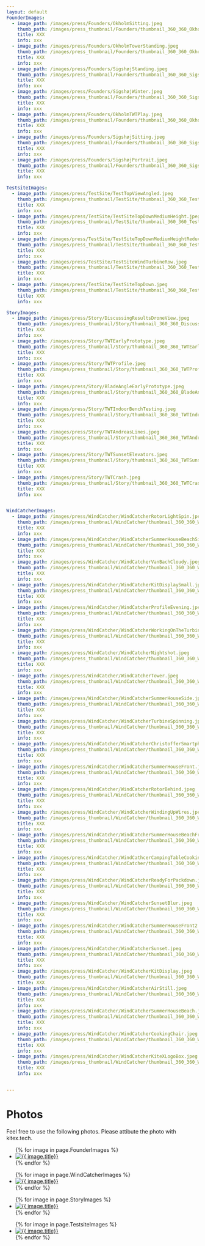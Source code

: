 ```yaml
---
layout: default
FounderImages:
  - image_path: /images/press/Founders/OkholmSitting.jpeg
    thumb_path: /images/press_thumbnail/Founders/thumbnail_360_360_OkholmSitting.jpeg
    title: XXX
    info: xxx
  - image_path: /images/press/Founders/OkholmTowerStanding.jpeg
    thumb_path: /images/press_thumbnail/Founders/thumbnail_360_360_OkholmTowerStanding.jpeg
    title: XXX
    info: xxx
  - image_path: /images/press/Founders/SigshøjStanding.jpeg
    thumb_path: /images/press_thumbnail/Founders/thumbnail_360_360_SigshøjStanding.jpeg
    title: XXX
    info: xxx
  - image_path: /images/press/Founders/SigshøjWinter.jpeg
    thumb_path: /images/press_thumbnail/Founders/thumbnail_360_360_SigshøjWinter.jpeg
    title: XXX
    info: xxx
  - image_path: /images/press/Founders/OkholmTWTPlay.jpeg
    thumb_path: /images/press_thumbnail/Founders/thumbnail_360_360_OkholmTWTPlay.jpeg
    title: XXX
    info: xxx
  - image_path: /images/press/Founders/SigshøjSitting.jpeg
    thumb_path: /images/press_thumbnail/Founders/thumbnail_360_360_SigshøjSitting.jpeg
    title: XXX
    info: xxx
  - image_path: /images/press/Founders/SigshøjPortrait.jpeg
    thumb_path: /images/press_thumbnail/Founders/thumbnail_360_360_SigshøjPortrait.jpeg
    title: XXX
    info: xxx

TestsiteImages:
  - image_path: /images/press/TestSite/TestTopViewAngled.jpeg
    thumb_path: /images/press_thumbnail/TestSite/thumbnail_360_360_TestTopViewAngled.jpeg
    title: XXX
    info: xxx
  - image_path: /images/press/TestSite/TestSiteTopDownMediumHeight.jpeg
    thumb_path: /images/press_thumbnail/TestSite/thumbnail_360_360_TestSiteTopDownMediumHeight.jpeg
    title: XXX
    info: xxx
  - image_path: /images/press/TestSite/TestSiteTopDownMediumHeightReducedQuality.jpeg
    thumb_path: /images/press_thumbnail/TestSite/thumbnail_360_360_TestSiteTopDownMediumHeightReducedQuality.jpeg
    title: XXX
    info: xxx
  - image_path: /images/press/TestSite/TestSiteWindTurbineRow.jpeg
    thumb_path: /images/press_thumbnail/TestSite/thumbnail_360_360_TestSiteWindTurbineRow.jpeg
    title: XXX
    info: xxx
  - image_path: /images/press/TestSite/TestSiteTopDown.jpeg
    thumb_path: /images/press_thumbnail/TestSite/thumbnail_360_360_TestSiteTopDown.jpeg
    title: XXX
    info: xxx

StoryImages:
  - image_path: /images/press/Story/DiscussingResultsDroneView.jpeg
    thumb_path: /images/press_thumbnail/Story/thumbnail_360_360_DiscussingResultsDroneView.jpeg
    title: XXX
    info: xxx
  - image_path: /images/press/Story/TWTEarlyPrototype.jpeg
    thumb_path: /images/press_thumbnail/Story/thumbnail_360_360_TWTEarlyPrototype.jpeg
    title: XXX
    info: xxx
  - image_path: /images/press/Story/TWTProfile.jpeg
    thumb_path: /images/press_thumbnail/Story/thumbnail_360_360_TWTProfile.jpeg
    title: XXX
    info: xxx
  - image_path: /images/press/Story/BladeAngleEarlyPrototype.jpeg
    thumb_path: /images/press_thumbnail/Story/thumbnail_360_360_BladeAngleEarlyPrototype.jpeg
    title: XXX
    info: xxx
  - image_path: /images/press/Story/TWTIndoorBenchTesting.jpeg
    thumb_path: /images/press_thumbnail/Story/thumbnail_360_360_TWTIndoorBenchTesting.jpeg
    title: XXX
    info: xxx
  - image_path: /images/press/Story/TWTAndreasLines.jpeg
    thumb_path: /images/press_thumbnail/Story/thumbnail_360_360_TWTAndreasLines.jpeg
    title: XXX
    info: xxx
  - image_path: /images/press/Story/TWTSunsetElevators.jpeg
    thumb_path: /images/press_thumbnail/Story/thumbnail_360_360_TWTSunsetElevators.jpeg
    title: XXX
    info: xxx
  - image_path: /images/press/Story/TWTCrash.jpeg
    thumb_path: /images/press_thumbnail/Story/thumbnail_360_360_TWTCrash.jpeg
    title: XXX
    info: xxx


WindCatcherImages:
  - image_path: /images/press/WindCatcher/WindCatcherRotorLightSpin.jpeg
    thumb_path: /images/press_thumbnail/WindCatcher/thumbnail_360_360_WindCatcherRotorLightSpin.jpeg
    title: XXX
    info: xxx
  - image_path: /images/press/WindCatcher/WindCatcherSummerHouseBeachSideMist.jpeg
    thumb_path: /images/press_thumbnail/WindCatcher/thumbnail_360_360_WindCatcherSummerHouseBeachSideMist.jpeg
    title: XXX
    info: xxx
  - image_path: /images/press/WindCatcher/WindCatcherVanBachCloudy.jpeg
    thumb_path: /images/press_thumbnail/WindCatcher/thumbnail_360_360_WindCatcherVanBachCloudy.jpeg
    title: XXX
    info: xxx
  - image_path: /images/press/WindCatcher/WindCatcherKitDisplaySmall.jpeg
    thumb_path: /images/press_thumbnail/WindCatcher/thumbnail_360_360_WindCatcherKitDisplaySmall.jpeg
    title: XXX
    info: xxx
  - image_path: /images/press/WindCatcher/WindCatcherProfileEvening.jpeg
    thumb_path: /images/press_thumbnail/WindCatcher/thumbnail_360_360_WindCatcherProfileEvening.jpeg
    title: XXX
    info: xxx
  - image_path: /images/press/WindCatcher/WindCatcherWorkingOnTheTurbine.jpeg
    thumb_path: /images/press_thumbnail/WindCatcher/thumbnail_360_360_WindCatcherWorkingOnTheTurbine.jpeg
    title: XXX
    info: xxx
  - image_path: /images/press/WindCatcher/WindCatcherNightshot.jpeg
    thumb_path: /images/press_thumbnail/WindCatcher/thumbnail_360_360_WindCatcherNightshot.jpeg
    title: XXX
    info: xxx
  - image_path: /images/press/WindCatcher/WindCatcherTower.jpeg
    thumb_path: /images/press_thumbnail/WindCatcher/thumbnail_360_360_WindCatcherTower.jpeg
    title: XXX
    info: xxx
  - image_path: /images/press/WindCatcher/WindCatcherSummerHouseSide.jpeg
    thumb_path: /images/press_thumbnail/WindCatcher/thumbnail_360_360_WindCatcherSummerHouseSide.jpeg
    title: XXX
    info: xxx
  - image_path: /images/press/WindCatcher/WindCatcherTurbineSpinning.jpeg
    thumb_path: /images/press_thumbnail/WindCatcher/thumbnail_360_360_WindCatcherTurbineSpinning.jpeg
    title: XXX
    info: xxx
  - image_path: /images/press/WindCatcher/WindCatcherChristofferSmartphone.jpeg
    thumb_path: /images/press_thumbnail/WindCatcher/thumbnail_360_360_WindCatcherChristofferSmartphone.jpeg
    title: XXX
    info: xxx
  - image_path: /images/press/WindCatcher/WindCatcherSummerHouseFront.jpeg
    thumb_path: /images/press_thumbnail/WindCatcher/thumbnail_360_360_WindCatcherSummerHouseFront.jpeg
    title: XXX
    info: xxx
  - image_path: /images/press/WindCatcher/WindCatcherRotorBehind.jpeg
    thumb_path: /images/press_thumbnail/WindCatcher/thumbnail_360_360_WindCatcherRotorBehind.jpeg
    title: XXX
    info: xxx
  - image_path: /images/press/WindCatcher/WindCatcherWindingUpWires.jpeg
    thumb_path: /images/press_thumbnail/WindCatcher/thumbnail_360_360_WindCatcherWindingUpWires.jpeg
    title: XXX
    info: xxx
  - image_path: /images/press/WindCatcher/WindCatcherSummerHouseBeachFront.jpeg
    thumb_path: /images/press_thumbnail/WindCatcher/thumbnail_360_360_WindCatcherSummerHouseBeachFront.jpeg
    title: XXX
    info: xxx
  - image_path: /images/press/WindCatcher/WindCathcerCampingTableCooking.jpeg
    thumb_path: /images/press_thumbnail/WindCatcher/thumbnail_360_360_WindCathcerCampingTableCooking.jpeg
    title: XXX
    info: xxx
  - image_path: /images/press/WindCatcher/WindCatcherReadyForPackdown.jpeg
    thumb_path: /images/press_thumbnail/WindCatcher/thumbnail_360_360_WindCatcherReadyForPackdown.jpeg
    title: XXX
    info: xxx
  - image_path: /images/press/WindCatcher/WindCatcherSunsetBlur.jpeg
    thumb_path: /images/press_thumbnail/WindCatcher/thumbnail_360_360_WindCatcherSunsetBlur.jpeg
    title: XXX
    info: xxx
  - image_path: /images/press/WindCatcher/WindCatcherSummerHouseFront2.jpeg
    thumb_path: /images/press_thumbnail/WindCatcher/thumbnail_360_360_WindCatcherSummerHouseFront2.jpeg
    title: XXX
    info: xxx
  - image_path: /images/press/WindCatcher/WindCatcherSunset.jpeg
    thumb_path: /images/press_thumbnail/WindCatcher/thumbnail_360_360_WindCatcherSunset.jpeg
    title: XXX
    info: xxx
  - image_path: /images/press/WindCatcher/WindCatcherKitDisplay.jpeg
    thumb_path: /images/press_thumbnail/WindCatcher/thumbnail_360_360_WindCatcherKitDisplay.jpeg
    title: XXX
  - image_path: /images/press/WindCatcher/WindCatcherAirStill.jpeg
    thumb_path: /images/press_thumbnail/WindCatcher/thumbnail_360_360_WindCatcherAirStill.jpeg
    title: XXX
    info: xxx
  - image_path: /images/press/WindCatcher/WindCatcherSummerHouseBeach.jpeg
    thumb_path: /images/press_thumbnail/WindCatcher/thumbnail_360_360_WindCatcherSummerHouseBeach.jpeg
    title: XXX
    info: xxx
  - image_path: /images/press/WindCatcher/WindCatcherCookingChair.jpeg
    thumb_path: /images/press_thumbnail/WindCatcher/thumbnail_360_360_WindCatcherCookingChair.jpeg
    title: XXX
    info: xxx
  - image_path: /images/press/WindCatcher/WindCatcherKiteXLogoBox.jpeg
    thumb_path: /images/press_thumbnail/WindCatcher/thumbnail_360_360_WindCatcherKiteXLogoBox.jpeg
    title: XXX
    info: xxx


---
```


# Photos

Feel free to use the following photos. Please attibute the photo with kitex.tech.

<ul class="photo-gallery">
  {% for image in page.FounderImages %}
    <li>
      <a href="{{ image.image_path }}"> <img src="{{ image.thumb_path }}" alt="{{ image.title}}"/> </a>
    </li>
  {% endfor %}
</ul>

<ul class="photo-gallery">
  {% for image in page.WindCatcherImages %}
    <li>
      <a href="{{ image.image_path }}"> <img src="{{ image.thumb_path }}" alt="{{ image.title}}"/> </a>
    </li>  {% endfor %}
</ul>

<ul class="photo-gallery">
  {% for image in page.StoryImages %}
    <li>
      <a href="{{ image.image_path }}"> <img src="{{ image.thumb_path }}" alt="{{ image.title}}"/> </a>
    </li>  {% endfor %}
</ul>

<ul class="photo-gallery">
  {% for image in page.TestsiteImages %}
    <li>
      <a href="{{ image.image_path }}"> <img src="{{ image.thumb_path }}" alt="{{ image.title}}"/> </a>
    </li>  {% endfor %}
</ul>